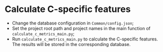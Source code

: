 # Calculate C-specific features
- Change the database configuration in `Common/config.json`;
- Set the project root path and project names in the main function of `calculate_c_metrics_main.py`;
- Run `calculate_c_metrics_main.py` to calculate the C-specific features. The results will be stored in the corresponding database.
